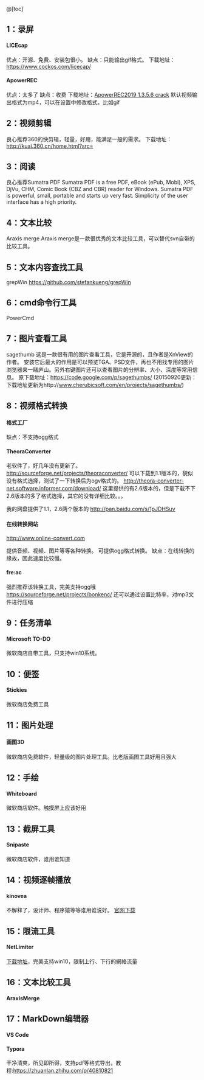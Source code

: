 @[toc]
## 1：录屏
#### LICEcap
优点：开源、免费、安装包很小。
缺点：只能输出gif格式。
下载地址：https://www.cockos.com/licecap/

#### ApowerREC
优点：太多了
缺点：收费
下载地址：[ApowerREC2019 1.3.5.6 crack](https://download.csdn.net/download/iningwei/11058421)
默认视频输出格式为mp4，可以在设置中修改格式，比如gif

## 2：视频剪辑
良心推荐360的快剪辑，轻量，好用，能满足一般的需求。
下载地址：http://kuai.360.cn/home.html?src=

## 3：阅读
良心推荐Sumatra PDF
Sumatra PDF is a free PDF, eBook (ePub, Mobi), XPS, DjVu, CHM, Comic Book (CBZ and CBR) reader for Windows.
Sumatra PDF is powerful, small, portable and starts up very fast.
Simplicity of the user interface has a high priority.


## 4：文本比较
Araxis merge
Araxis merge是一款很优秀的文本比较工具，可以替代svn自带的比较工具。

## 5：文本内容查找工具
grepWin
https://github.com/stefankueng/grepWin

## 6：cmd命令行工具
PowerCmd

## 7：图片查看工具
sagethumb
这是一款很有用的图片查看工具，它是开源的，且作者是XnView的作者。
安装它后最大的作用是可以预览TGA、PSD文件，再也不用找专用的图片浏览器来一睹庐山。另外右键图片还可以查看图片的分辨率、大小、深度等常用信息。
原下载地址：https://code.google.com/p/sagethumbs/
(20150920更新：下载地址更新为http://www.cherubicsoft.com/en/projects/sagethumbs/)

## 8：视频格式转换

#### 格式工厂

缺点：不支持ogg格式

#### TheoraConverter
 老软件了，好几年没有更新了。
http://sourceforge.net/projects/theoraconverter/ 可以下载到1.1版本的，貌似没有格式选择，测试了一下转换后为ogv格式的。
http://theora-converter-net.software.informer.com/download/ 这里提供的有2.6版本的，但是下载不下
2.6版本的多了格式选择，其它的没有详细比较。。。

我的网盘提供了1.1，2.6两个版本的 http://pan.baidu.com/s/1pJDHSuv

#### 在线转换网站

http://www.online-convert.com

提供音频、视频、图片等等各种转换。
可提供ogg格式转换。
缺点：在线转换的缘故，因此速度比较慢。

#### fre:ac
强烈推荐该转换工具，完美支持ogg哦
https://sourceforge.net/projects/bonkenc/
还可以通过设置比特率，对mp3文件进行压缩


## 9：任务清单
#### Microsoft TO-DO
微软商店自带工具，只支持win10系统。

## 10：便签
#### Stickies
微软商店免费工具

## 11：图片处理
#### 画图3D
微软商店免费软件，轻量级的图片处理工具。比老版画图工具好用且强大

## 12：手绘
#### Whiteboard
微软商店软件。触摸屏上应该好用

## 13：截屏工具
#### Snipaste
微软商店软件，谁用谁知道

## 14：视频逐帧播放
#### kinovea
不解释了，设计师、程序猿等等谁用谁说好。
[官网下载](https://www.kinovea.org/)
## 15：限流工具
#### NetLimiter
[下载地址](https://download.csdn.net/download/iningwei/11871004)，完美支持win10，限制上行、下行的網絡流量

## 16：文本比较工具
#### AraxisMerge

## 17：MarkDown编辑器
#### VS Code
#### Typora
干净清爽，所见即所得，支持pdf等格式导出，教程:https://zhuanlan.zhihu.com/p/40810821